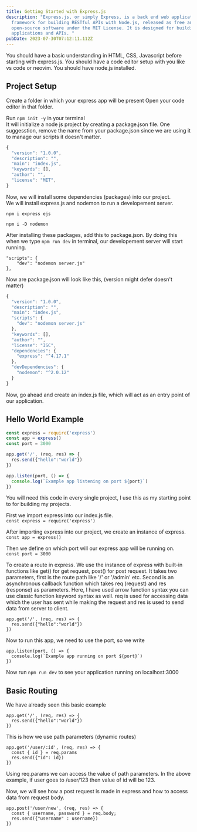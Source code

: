 ```yaml
---
title: Getting Started with Express.js
description: "Express.js, or simply Express, is a back end web application
  framework for building RESTful APIs with Node.js, released as free and
  open-source software under the MIT License. It is designed for building web
  applications and APIs. "
pubDate: 2023-07-30T07:12:11.112Z
---
```

You should have a basic understanding in HTML, CSS, Javascript before starting with express.js. You should have a code editor setup with you like vs code or neovim. You should have node.js installed.

## Project Setup

Create a folder in which your express app will be present
Open your code editor in that folder.

Run `npm init -y` in your terminal  
It will initialize a node js project by creating a package.json file. One suggesstion, remove the name from your package.json since we are using it to manage our scripts it doesn't matter.

```js
{
  "version": "1.0.0",
  "description": "",
  "main": "index.js",
  "keywords": [],
  "author": "",
  "license": "MIT",
}
```

Now, we will install some dependencies (packages) into our project.  
We will install express.js and nodemon to run a developement server.

```
npm i express ejs
```

```
npm i -D nodemon
```

After installing these packages, add this to package.json. By doing this when we type `npm run dev` in terminal, our developement server will start running.
```
"scripts": {
    "dev": "nodemon server.js"
},
```

Now are package.json will look like this, (version might defer doesn't matter)

```js
{
  "version": "1.0.0",
  "description": "",
  "main": "index.js",
  "scripts": {
    "dev": "nodemon server.js"
  },
  "keywords": [],
  "author": "",
  "license": "ISC",
  "dependencies": {
    "express": "^4.17.1"
  },
  "devDependencies": {
    "nodemon": "^2.0.12"
  }
}
```

Now, go ahead and create an index.js file, which will act as an entry point of our application.

## Hello World Example

```js
const express = require('express')
const app = express()
const port = 3000

app.get('/', (req, res) => {
  res.send({"hello":"world"})
})

app.listen(port, () => {
  console.log(`Example app listening on port ${port}`)
})

```

You will need this code in every single project, I use this as my starting point to for building my projects.

First we import express into our index.js file.  
`const express = require('express')`

After importing express into our project, we create an instance of express.  
`const app = express()`

Then we define on which port will our express app will be running on.  
`const port = 3000`

To create a route in express. We use the instance of express with built-in functions like get() for get request, post() for post request.
It takes two parameters, first is the route path like '/' or '/admin' etc. Second is an asynchronous callback function which takes req (request) and res (response) as parameters. Here, I have used arrow function syntax you can use classic function keyword syntax as well. req is used for accessing data which the user has sent while making the request and res is used to send data from server to client.

```
app.get('/', (req, res) => {
  res.send({"hello":"world"})
})
```

Now to run this app, we need to use the port, so we write
```
app.listen(port, () => {
  console.log(`Example app running on port ${port}`)
})
```

Now run `npm run dev` to see your application running on localhost:3000

## Basic Routing

We have already seen this basic example 
```
app.get('/', (req, res) => {
  res.send({"hello":"world"})
})
```

This is how we use path parameters (dynamic routes)
```
app.get('/user/:id', (req, res) => {
  const { id } = req.params
  res.send({"id": id})
})
```
Using req.params we can access the value of path parameters.
In the above example, if user goes to /user/123 then value of id will be 123.

Now, we will see how a post request is made in express and how to access data from request body.

```
app.post('/user/new', (req, res) => {
  const { username, password } = req.body;
  res.send({"username" : username})
})
```